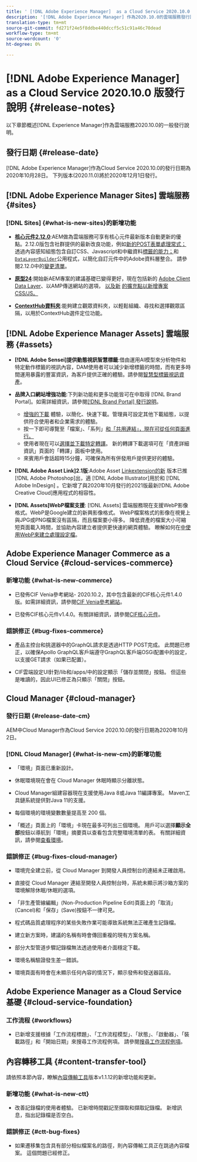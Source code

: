 ```yaml
---
title: ' [!DNL Adobe Experience Manager]  as a Cloud Service 2020.10.0 版發行說明。'
description: '[!DNL Adobe Experience Manager] 作為2020.10.0的雲端服務發行說明。'
translation-type: tm+mt
source-git-commit: fd271f24e5f8ddbe440dccf5c51c91a46c70dead
workflow-type: tm+mt
source-wordcount: '0'
ht-degree: 0%

---
```



# [!DNL Adobe Experience Manager] as a Cloud Service 2020.10.0 版發行說明 {#release-notes}

以下章節概述[!DNL Experience Manager]作為雲端服務2020.10.0的一般發行說明。

## 發行日期 {#release-date}

[!DNL Adobe Experience Manager]作為Cloud Service 2020.10.0的發行日期為2020年10月28日。
下列版本(2020.11.0)將於2020年12月1日發行。

## [!DNL Adobe Experience Manager Sites] 雲端服務  {#sites}

### [!DNL Sites] {#what-is-new-sites}的新增功能

* **[核心元件2.12.0](https://experienceleague.adobe.com/docs/experience-manager-core-components/using/introduction.html)**:AEM做為雲端服務可享有核心元件最新版本自動更新的優點。2.12.0版包含社群提供的最新改良功能，例如[新的POST表單處理常式；](https://experienceleague.adobe.com/docs/experience-manager-core-components/using/components/forms/form-container.html#post-data)透過內容感知組態包含自訂CSS、Javascript和中繼資料[標籤的能力；](https://experienceleague.adobe.com/docs/experience-manager-core-components/using/developing/including-clientlibs.html#context-aware-loading)和[`DataLayerBuilder`](https://experienceleague.adobe.com/docs/experience-manager-core-components/using/developing/data-layer/integrations.html#enabling-custom-components)公用程式，以簡化自訂元件中的Adobe資料層整合。 請參閱2.12.0中的[變更清單](https://github.com/adobe/aem-core-wcm-components/releases/tag/core.wcm.components.reactor-2.12.0)。

* **[原型24](https://experienceleague.adobe.com/docs/experience-manager-core-components/using/developing/archetype/overview.html)**:開始新AEM專案的建議基礎已變得更好，現在包括新的 [Adobe Client Data Layer](https://experienceleague.adobe.com/docs/experience-manager-core-components/using/developing/data-layer/overview.html)、以AMP傳送網站的選項， [以及新](https://experienceleague.adobe.com/docs/experience-manager-core-components/using/developing/amp.html)  [的擴充點以新增專案CSS/JS。](https://experienceleague.adobe.com/docs/experience-manager-core-components/using/developing/including-clientlibs.html#context-aware-loading)

* **[ContextHub資料夾](/help/sites-cloud/authoring/personalization/contexthub-segmentation.md#organizing-segments)**:能夠建立觀眾資料夾，以輕鬆組織、尋找和選擇觀眾區隔，以用於ContextHub選件定位功能。

## [!DNL Adobe Experience Manager Assets] 雲端服務  {#assets}

* **[!DNL Adobe Sensei]提供動態視訊智慧標籤**:借由運用AI模型來分析物件和特定動作標籤的視訊內容，DAM使用者可以減少新增標籤的時間，而有更多時間運用暴露的豐富資訊，為客戶提供正確的體驗。請參閱[智慧型標籤視訊資產](/help/assets/smart-tags-video-assets.md)。

* **品牌入口網站增強功能**:下列新功能和更多功能皆可在中取得 [!DNL Brand Portal]。如需詳細資訊，請參閱[[!DNL Brand Portal] 發行說明](https://docs.adobe.com/content/help/en/experience-manager-brand-portal/using/introduction/brand-portal-release-notes.html)。

   * [增強的下載](https://docs.adobe.com/content/help/en/experience-manager-brand-portal/using/download/brand-portal-download-assets.html) 體驗，以簡化、快速下載。管理員可設定其他下載組態，以提供符合使用者和企業需求的體驗。
   * 按一下即可導覽至「檔案」、「系列」[和「共用連結」，現在可從任何頁面進行。](https://docs.adobe.com/content/help/en/experience-manager-brand-portal/using/share/brand-portal-share-collection.html)
   * 使用者現在可以[選擇並下載特定轉譯](https://docs.adobe.com/content/help/en/experience-manager-brand-portal/using/download/brand-portal-download-assets.html#download-assets-from-asset-details-page)。 新的轉譯下載選項可在「資產詳細資訊」頁面的「轉譯」面板中使用。
   * 來賓用戶會話超時15分鐘，可確保為所有併發用戶提供更好的體驗。

* **[!DNL Adobe Asset Link]2.1版**:Adobe Asset  [Linkextension的新](https://helpx.adobe.com/enterprise/admin-guide.html/enterprise/using/manage-assets-using-adobe-asset-link.ug.html) 版本已推 [!DNL Adobe Photoshop]出，適 [!DNL Adobe Illustrator]用於和 [!DNL Adobe InDesign] 。它新增了與2020年10月發行的2021版最新[!DNL Adobe Creative Cloud]應用程式的相容性。

* **[!DNL Assets]WebP檔案支援**: [!DNL Assets] 雲端服務現在支援WebP影像格式。WebP是Google建立的新興影像格式。 WebP檔案格式的影像在視覺上與JPG或PNG檔案沒有區隔，而且檔案要小得多。 降低資產的檔案大小可縮短頁面載入時間，並協助內容建立者提供更快速的網頁體驗。 瞭解如何在[中使用WebP來建立處理設定檔](/help/assets/asset-microservices-configure-and-use.md#create-standard-profile)。

## Adobe Experience Manager Commerce as a Cloud Service {#cloud-services-commerce}

### 新增功能 {#what-is-new-commerce}

* 已發佈CIF Venia參考網站- 2020.10.2，其中包含最新的CIF核心元件1.4.0版。如需詳細資訊，請參閱[CIF Venia參考網站](https://github.com/adobe/aem-cif-guides-venia/releases/tag/venia-2020.10.2)。

* 已發佈CIF核心元件v1.4.0。有關詳細資訊，請參閱[CIF核心元件](https://github.com/adobe/aem-core-cif-components/releases/tag/core-cif-components-reactor-1.4.0)。

### 錯誤修正 {#bug-fixes-commerce}

* 產品主控台和挑選器中的GraphQL請求是透過HTTP POST完成。 此問題已修正，以確保Apollo GraphQL客戶端遵守GraphQL客戶端OSGi配置中的設定，以支援GET請求（如果已配置）。

* CIF雲端設定UI針對/lib和/apps/中的設定顯示「儲存並關閉」按鈕。 但這些是唯讀的，因此UI已修正為只顯示「關閉」按鈕。

## Cloud Manager {#cloud-manager}

### 發行日期 {#release-date-cm}

AEM中Cloud Manager作為Cloud Service 2020.10.0的發行日期為2020年10月2日。

### [!DNL Cloud Manager] {#what-is-new-cm}的新增功能

* 「環境」頁面已重新設計。

* 休眠環境現在會在 Cloud Manager 休眠時顯示分離狀態。

* Cloud Manager組建容器現在支援使用Java 8或Java 11編譯專案。 Maven工具鏈系統提供對Java 11的支援。

* 每個環境的環境變數數量提高至 200 個。

* 「概述」頁面上的「環境」卡現在最多可列出三個環境。 用戶可以選擇&#x200B;**顯示全部**按鈕以導航到「環境」摘要頁以查看包含完整環境清單的表。
有關詳細資訊，請參閱[查看環境](/help/implementing/cloud-manager/manage-environments.md#viewing-environment)。

### 錯誤修正 {#bug-fixes-cloud-manager}

* 環境完全建立前，從 Cloud Manager 到開發人員控制台的連結未正確啟用。

* 直接從 Cloud Manager 連結至開發人員控制台時，系統未顯示將沙箱方案的環境解除休眠/休眠的選項。

* 「非生產管線編輯」(Non-Production Pipeline Edit)頁面上的「取消」(Cancel)和「保存」(Save)按鈕不一律可見。

* 程式碼品質處理程序的某些失敗作業可能導致系統無法正確產生記錄檔。

* 建立新方案時，建議的名稱有時會傳回重複的現有方案名稱。

* 部分大型管道步驟記錄檔無法透過使用者介面穩定下載。

* 環境名稱驗證發生差一錯誤。

* 環境頁面有時會在未顯示任何內容的情況下，顯示發佈和發送器區段。

## Adobe Experience Manager as a Cloud Service 基礎 {#cloud-service-foundation}

### 工作流程 {#workflows}

* 已新增支援根據「工作流程標題」、「工作流程模型」、「狀態」、「啟動器」、「裝載路徑」和「開始日期」來搜尋工作流程例項。 請參閱[搜尋工作流程例項](https://docs.adobe.com/content/help/en/experience-manager-cloud-service/sites/administering/workflows-administering.html)。

## 內容轉移工具 {#content-transfer-tool}

請依照本節內容，瞭解[內容傳輸工具](https://docs.adobe.com/content/help/en/experience-manager-cloud-service/moving/cloud-migration/content-transfer-tool/overview-content-transfer-tool.html)版本v1.1.12的新增功能和更新。

### 新增功能 {#what-is-new-ctt}

* 改善記錄檔的使用者體驗。 已新增時間戳記至擷取和擷取記錄檔。 新增訊息，指出記錄檔是否空白。

### 錯誤修正 {#ctt-bug-fixes}

* 如果遷移集包含具有部分相似檔案名的路徑，則內容傳輸工具正在跳過內容檔案。 這個問題已經修正。

